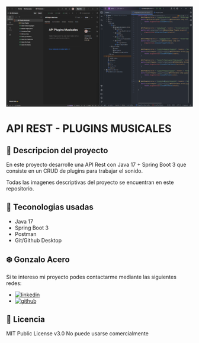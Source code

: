 ![Imagen del Proyecto](https://github.com/Gonzalo-Acero/APIRest-PluginsMusicales/blob/main/img/Api%20Musica/IMG_proyecto.png)
# API REST - PLUGINS MUSICALES

##  🎵 Descripcion del proyecto
En este proyecto desarrolle una API Rest con Java 17 + Spring Boot 3 que consiste en un CRUD de plugins para trabajar el sonido.

Todas las imagenes descriptivas del proyecto se encuentran en este repositorio.

## 🔧 Teconologias usadas

* Java 17
* Spring Boot 3
* Postman
* Git/Github Desktop

## ❄️ Gonzalo Acero
Si te intereso mi proyecto podes contactarme mediante las siguientes redes:

*  [![linkedin](https://img.shields.io/static/v1?label=&message=linkedin&color=0e76a8&logo=linkedin&logoColor=white&style=for-the-badge)](https://www.linkedin.com/in/gonzalo-acero)
*  [![github](https://img.shields.io/static/v1?label=&message=github&color=171515&logo=github&logoColor=white&style=for-the-badge)](https://github.com/Gonzalo-Acero)

 

## 📄 Licencia 

MIT Public License v3.0
No puede usarse comercialmente
